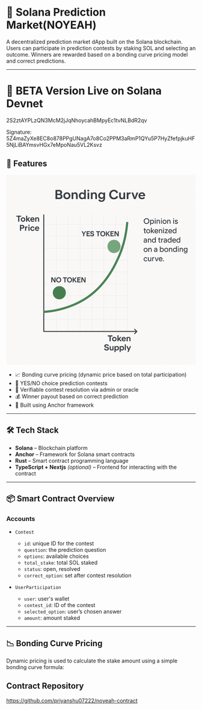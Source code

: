 # 🎯 Solana Prediction Market(NOYEAH)

A decentralized prediction market dApp built on the Solana blockchain. Users can participate in prediction contests by staking SOL and selecting an outcome. Winners are rewarded based on a bonding curve pricing model and correct predictions.

---

# 🚀 BETA Version Live on Solana Devnet
2S2ztAYPLzQN3McM2jJqNhoycahBMpyEc1tvNLBdR2qv

Signature: 5Z4maZyXe8EC8o878PPgUNagA7o8Co2PPM3aRmP1QYu5P7HyZfefpjkuHF5NjLiBAYmsvHGx7eMpoNau5VL2Ksvz

## 🚀 Features

![Bonding Curve](./public/bond.png)


- 📈 Bonding curve pricing (dynamic price based on total participation)
- 🧠 YES/NO choice prediction contests
- 🎯 Verifiable contest resolution via admin or oracle
- 💰 Winner payout based on correct prediction
- 🔐 Built using Anchor framework

---

## 🛠 Tech Stack

- **Solana** – Blockchain platform
- **Anchor** – Framework for Solana smart contracts
- **Rust** – Smart contract programming language
- **TypeScript + Nextjs** *(optional)* – Frontend for interacting with the contract

---

## 📦 Smart Contract Overview

### Accounts

- `Contest`
  - `id`: unique ID for the contest
  - `question`: the prediction question
  - `options`: available choices
  - `total_stake`: total SOL staked
  - `status`: open, resolved
  - `correct_option`: set after contest resolution

- `UserParticipation`
  - `user`: user's wallet
  - `contest_id`: ID of the contest
  - `selected_option`: user’s chosen answer
  - `amount`: amount staked

---

## 📉 Bonding Curve Pricing

Dynamic pricing is used to calculate the stake amount using a simple bonding curve formula:

## Contract Repository
https://github.com/priyanshu07222/noyeah-contract